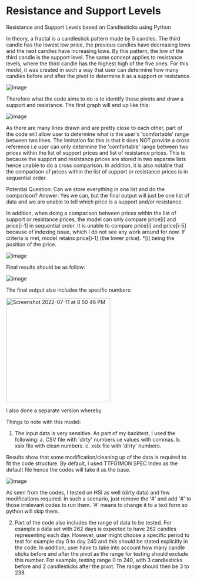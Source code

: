# Resistance and Support Levels 

Resistance and Support Levels based on Candlesticks using Python

In theory, a fractal is a candlestick pattern made by 5 candles. The third candle has the lowest low price, the previous candles have decreasing lows and the next candles have increasing lows. By this pattern, the low of the third candle is the support level. The same concept applies to resistance levels, where the third candle has the highest high of the five ones. For this model, it was created in such a way that user can determine how many candles before and after the pivot to determine it as a support or resistance. 

![image](https://user-images.githubusercontent.com/107907500/177912191-18b8cc03-4d5d-4cf6-bc0e-15ad12d62873.png)

Therefore what the code aims to do is to identify these pivots and draw a support and resistance. The first graph will end up like this:

![image](https://user-images.githubusercontent.com/107907500/178689620-3f647769-592d-4acf-a2d3-e3ff52b82c69.png)

As there are many lines drawn and are pretty close to each other, part of the code will allow user to determine what is the user's 'comfortable' range between two lines. The limitation for this is that it does NOT provide a cross reference i.e user can only determine the 'comfortable' range between two prices within the list of support prices and list of resistance prices. This is because the support and resistance prices are stored in two separate lists hence unable to do a cross comparison. In addition, it is also notable that the comparison of prices within the list of support or resistance prices is in sequential order. 

Potential Question: Can we store everything in one list and do the comparison? 
Answer: Yes we can, but the final output will just be one list of data and we are unable to tell which price is a support and/or resistance.

In addition, when doing a comparison between prices within the list of support or resistance prices, the model can only compare price[i] and price[i-1] in sequential order. It is unable to compare price[i] and price[i-5] because of indexing issue, which I do not see any work around for now. If criteria is met, model retains price[i-1] (the lower price). *[i] being the position of the price. 

![image](https://user-images.githubusercontent.com/107907500/178859003-f65b1819-e082-48e6-babe-70ed5d1b24af.png)




Final results should be as follow:

![image](https://user-images.githubusercontent.com/107907500/178689473-06cfd79c-f900-4bf5-93f2-45d360785e8b.png)

The final output also includes the specific numbers:

<img width="283" alt="Screenshot 2022-07-11 at 8 50 46 PM" src="https://user-images.githubusercontent.com/107907500/178268178-ae6cfd51-8d2f-433a-b6d9-bcad07243428.png">

I also done a separate version whereby 

Things to note with this model:
1. The input data is very sensitive. As part of my backtest, I used the following:
  a. CSV file with 'dirty' numbers i.e values with commas.
  b. xslx file with clean numbers.
  c. xslx file with 'dirty' numbers.
 
Results show that some modification/cleaning up of the data is required to fit the code structure. By default, I used TTFG1MON SPEC Index as the default file hence the codes will take it as the base. 

![image](https://user-images.githubusercontent.com/107907500/178708618-d41c5440-1608-473f-8c1f-0e3e7c920b55.png)

As seen from the codes, I tested on HSI as well (dirty data) and few modifications required. In such a scenario, just remove the '#' and add '#' to those irrelevant codes to run them. '#' means to change it to a text form so python will skip them. 

2. Part of the code also includes the range of data to be tested. For example a data set with 262 days is expected to have 262 candles representing each day. However, user might choose a specific period to test for example day 0 to day 240 and this should be stated explicitly in the code. In addition, user have to take into account how many candle sticks before and after the pivot as the range for testing should exclude this number. For example, testing range 0 to 240, with 3 candlesticks before and 2 candlesticks after the pivot. The range should then be 3 to 238. 
